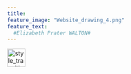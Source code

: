 ```yaml
---
title: 
feature_image: "Website_drawing_4.png"
feature_text: 
  #Elizabeth Prater WALTON# 
---
```


<a href="[default.asp](https://epwalton.github.io/research/2022/05/03/dance-style-transitions/)"><img src="../WALTON_Photo_plain_pied.jpg" alt="style_transitions" style="width:42px;height:42px;"></a>
